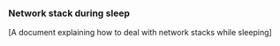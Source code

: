 ### Network stack during sleep

[A document explaining how to deal with network stacks while sleeping]
